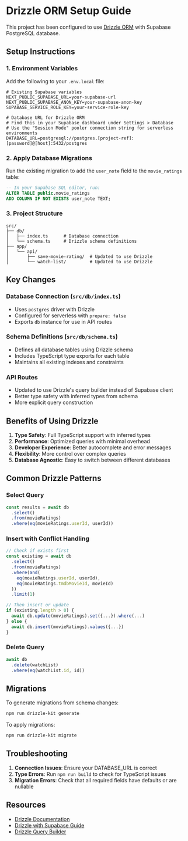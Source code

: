 # Drizzle ORM Setup Guide

This project has been configured to use [Drizzle ORM](https://orm.drizzle.team/) with Supabase PostgreSQL database.

## Setup Instructions

### 1. Environment Variables

Add the following to your `.env.local` file:

```env
# Existing Supabase variables
NEXT_PUBLIC_SUPABASE_URL=your-supabase-url
NEXT_PUBLIC_SUPABASE_ANON_KEY=your-supabase-anon-key
SUPABASE_SERVICE_ROLE_KEY=your-service-role-key

# Database URL for Drizzle ORM
# Find this in your Supabase dashboard under Settings > Database
# Use the "Session Mode" pooler connection string for serverless environments
DATABASE_URL=postgresql://postgres.[project-ref]:[password]@[host]:5432/postgres
```

### 2. Apply Database Migrations

Run the existing migration to add the `user_note` field to the `movie_ratings` table:

```sql
-- In your Supabase SQL editor, run:
ALTER TABLE public.movie_ratings 
ADD COLUMN IF NOT EXISTS user_note TEXT;
```

### 3. Project Structure

```
src/
├── db/
│   ├── index.ts      # Database connection
│   └── schema.ts     # Drizzle schema definitions
├── app/
│   └── api/
│       ├── save-movie-rating/  # Updated to use Drizzle
│       └── watch-list/         # Updated to use Drizzle
```

## Key Changes

### Database Connection (`src/db/index.ts`)
- Uses `postgres` driver with Drizzle
- Configured for serverless with `prepare: false`
- Exports `db` instance for use in API routes

### Schema Definitions (`src/db/schema.ts`)
- Defines all database tables using Drizzle schema
- Includes TypeScript type exports for each table
- Maintains all existing indexes and constraints

### API Routes
- Updated to use Drizzle's query builder instead of Supabase client
- Better type safety with inferred types from schema
- More explicit query construction

## Benefits of Using Drizzle

1. **Type Safety**: Full TypeScript support with inferred types
2. **Performance**: Optimized queries with minimal overhead
3. **Developer Experience**: Better autocomplete and error messages
4. **Flexibility**: More control over complex queries
5. **Database Agnostic**: Easy to switch between different databases

## Common Drizzle Patterns

### Select Query
```typescript
const results = await db
  .select()
  .from(movieRatings)
  .where(eq(movieRatings.userId, userId))
```

### Insert with Conflict Handling
```typescript
// Check if exists first
const existing = await db
  .select()
  .from(movieRatings)
  .where(and(
    eq(movieRatings.userId, userId),
    eq(movieRatings.tmdbMovieId, movieId)
  ))
  .limit(1)

// Then insert or update
if (existing.length > 0) {
  await db.update(movieRatings).set({...}).where(...)
} else {
  await db.insert(movieRatings).values({...})
}
```

### Delete Query
```typescript
await db
  .delete(watchList)
  .where(eq(watchList.id, id))
```

## Migrations

To generate migrations from schema changes:

```bash
npm run drizzle-kit generate
```

To apply migrations:

```bash
npm run drizzle-kit migrate
```

## Troubleshooting

1. **Connection Issues**: Ensure your DATABASE_URL is correct
2. **Type Errors**: Run `npm run build` to check for TypeScript issues
3. **Migration Errors**: Check that all required fields have defaults or are nullable

## Resources

- [Drizzle Documentation](https://orm.drizzle.team/)
- [Drizzle with Supabase Guide](https://orm.drizzle.team/docs/connect-supabase)
- [Drizzle Query Builder](https://orm.drizzle.team/docs/select) 
